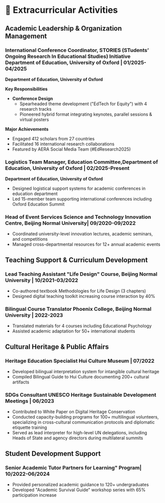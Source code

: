 # 🎯 Extracurricular Activities

## Academic Leadership & Organization Management

### International Conference Coordinator, STORIES (STudents’ Ongoing Research In Educational Studies) Initiative Department of Education, University of Oxford | 01/2025-04/2025
**Department of Education, University of Oxford**

**Key Responsibilities**
- **Conference Design**
  - Spearheaded theme development ("EdTech for Equity") with 4 research tracks
  - Pioneered hybrid format integrating keynotes, parallel sessions & virtual posters

**Major Achievements**
- Engaged 412 scholars from 27 countries
- Facilitated 16 international research collaborations
- Featured by AERA Social Media Team (#EdResearch2025)

### Logistics Team Manager, Education Committee,Department of Education, University of Oxford | 02/2025-Present
**Department of Education, University of Oxford**
- Designed logistical support systems for academic conferences in education department
- Led 15-member team supporting international conferences including Oxford Education Summit

### Head of Event Services Science and Technology Innovation Centre, Beijing Normal University| 09/2020-09/2022
- Coordinated university-level innovation lectures, academic seminars, and competitions
- Managed cross-departmental resources for 12+ annual academic events

## Teaching Support & Curriculum Development

### Lead Teaching Assistant "Life Design" Course, Beijing Normal University | 10/2021-03/2022
- Co-authored textbook Methodologies for Life Design (3 chapters)
- Designed digital teaching toolkit increasing course interaction by 40%

### Bilingual Course Translator Phoenix College, Beijing Normal University | 2022-2023
- Translated materials for 4 courses including Educational Psychology
- Assisted academic adaptation for 50+ international students

## Cultural Heritage & Public Affairs

### Heritage Education Specialist Hui Culture Museum | 07/2022
- Developed bilingual interpretation system for intangible cultural heritage
- Compiled Bilingual Guide to Hui Culture documenting 200+ cultural artifacts

### SDGs Consultant UNESCO Heritage Sustainable Development Meetings | 06/2023
- Contributed to White Paper on Digital Heritage Conservation
- Conducted capacity-building programs for 100+ multilingual volunteers, specializing in cross-cultural communication protocols and diplomatic etiquette training
- Served as lead interpreter for high-level UN delegations, including Heads of State and agency directors during multilateral summits

## Student Development Support

### Senior Academic Tutor Partners for Learning" Program| 10/2022-06/2024
- Provided personalized academic guidance to 120+ undergraduates
- Developed "Academic Survival Guide" workshop series with 65% participation increase 